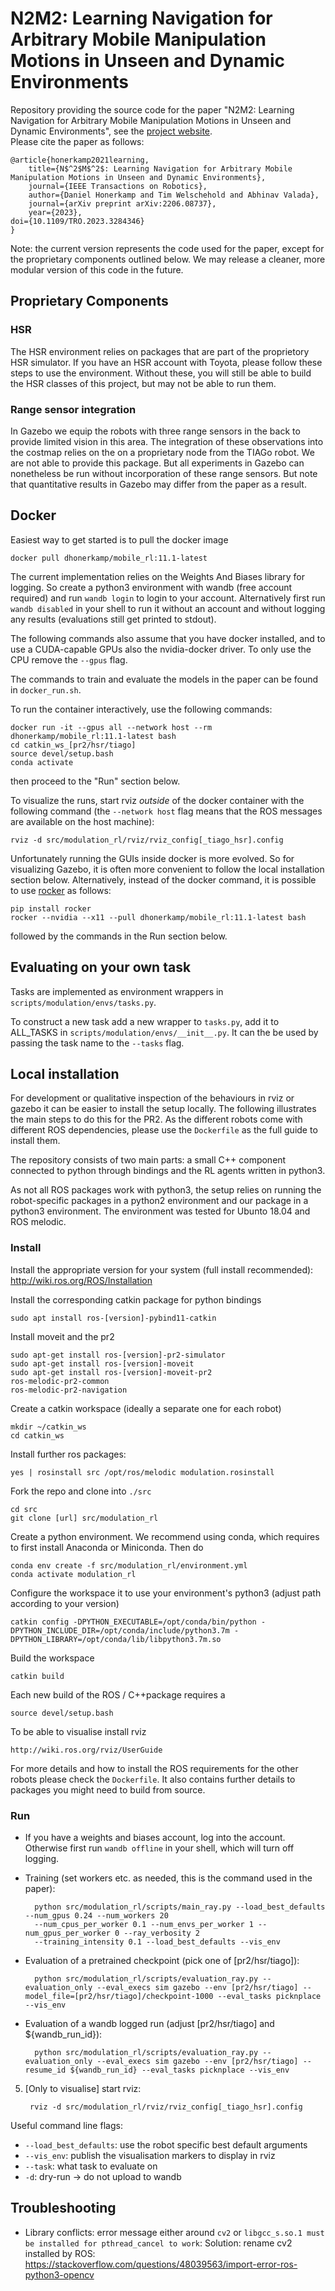 # N2M2:  Learning Navigation for Arbitrary Mobile Manipulation Motions in Unseen and Dynamic Environments

Repository providing the source code for the paper "N2M2:  Learning Navigation for Arbitrary Mobile Manipulation Motions in Unseen and Dynamic Environments", see the [project website](http://mobile-rl.cs.uni-freiburg.de/).  
Please cite the paper as follows:

    @article{honerkamp2021learning,
        title={N$^2$M$^2$: Learning Navigation for Arbitrary Mobile Manipulation Motions in Unseen and Dynamic Environments},
        journal={IEEE Transactions on Robotics}, 
        author={Daniel Honerkamp and Tim Welschehold and Abhinav Valada},
        journal={arXiv preprint arXiv:2206.08737},
        year={2023},
	doi={10.1109/TRO.2023.3284346}
    }

Note: the current version represents the code used for the paper, except for the proprietary components outlined below. We may release a cleaner, more modular version of this code in the future.

## Proprietary Components
### HSR
The HSR environment relies on packages that are part of the proprietory HSR simulator. If you have an HSR account with Toyota,
please follow these steps to use the environment. Without these, you will still be able to build the HSR classes of this project,
but may not be able to run them.

### Range sensor integration
In Gazebo we equip the robots with three range sensors in the back to provide limited vision in this area. The integration of these observations into the costmap relies on the
on a proprietary node from the TIAGo robot. We are not able to provide this package. But all experiments in Gazebo can nonetheless be run without incorporation of these range sensors.
But note that quantitative results in Gazebo may differ from the paper as a result.


## Docker
Easiest way to get started is to pull the docker image 
	
	docker pull dhonerkamp/mobile_rl:11.1-latest

The current implementation relies on the Weights And Biases library for logging.
So create a python3 environment with wandb (free account required) and run `wandb login` to login to your account.
Alternatively first run `wandb disabled` in your shell to run it without an account and without logging any results 
(evaluations still get printed to stdout).

The following commands also assume that you have docker installed, and to use a CUDA-capable GPUs also the nvidia-docker driver. To only use the CPU remove the `--gpus` flag. 

The commands to train and evaluate the models in the paper can be found in `docker_run.sh`.

To run the container interactively, use the following commands: 

    docker run -it --gpus all --network host --rm dhonerkamp/mobile_rl:11.1-latest bash
    cd catkin_ws_[pr2/hsr/tiago]
    source devel/setup.bash
    conda activate

then proceed to the "Run" section below.

To visualize the runs, start rviz _outside_ of the docker container with the following command (the `--network host` flag means that the ROS messages are available on the host machine):
```
rviz -d src/modulation_rl/rviz/rviz_config[_tiago_hsr].config
```

Unfortunately running the GUIs inside docker is more evolved. So for visualizing Gazebo, it is often more convenient to follow the local installation section below.
Alternatively, instead of the docker command, it is possible to use [rocker](https://github.com/osrf/rocker) as follows:
```
pip install rocker
rocker --nvidia --x11 --pull dhonerkamp/mobile_rl:11.1-latest bash
```
followed by the commands in the Run section below.

## Evaluating on your own task
Tasks are implemented as environment wrappers in `scripts/modulation/envs/tasks.py`.

To construct a new task add a new wrapper to `tasks.py`, add it to ALL_TASKS in `scripts/modulation/envs/__init__.py`.
It can the be used by passing the task name to the `--tasks` flag.

## Local installation
For development or qualitative inspection of the behaviours in rviz or gazebo it can be easier to install the setup locally.
The following illustrates the main steps to do this for the PR2. 
As the different robots come with different ROS dependencies, please use the `Dockerfile` as the full guide to install them.

The repository consists of two main parts: a small C++ component connected to python through bindings and the RL agents written in python3.

As not all ROS packages work with python3, the setup relies on running the robot-specific packages in a python2 environment
and our package in a python3 environment.
The environment was tested for Ubunto 18.04 and ROS melodic.

### Install
Install the appropriate version for your system (full install recommended): http://wiki.ros.org/ROS/Installation

Install the corresponding catkin package for python bindings
        
    sudo apt install ros-[version]-pybind11-catkin
        
Install moveit and the pr2
    
    sudo apt-get install ros-[version]-pr2-simulator
    sudo apt-get install ros-[version]-moveit
    sudo apt-get install ros-[version]-moveit-pr2
    ros-melodic-pr2-common
    ros-melodic-pr2-navigation
   
Create a catkin workspace (ideally a separate one for each robot)

    mkdir ~/catkin_ws
    cd catkin_ws

Install further ros packages:

    yes | rosinstall src /opt/ros/melodic modulation.rosinstall

Fork the repo and clone into `./src`
    
    cd src
    git clone [url] src/modulation_rl

Create a python environment. We recommend using conda, which requires to first install Anaconda or Miniconda. Then do

    conda env create -f src/modulation_rl/environment.yml
    conda activate modulation_rl

Configure the workspace it to use your environment's python3 (adjust path according to your version)

    catkin config -DPYTHON_EXECUTABLE=/opt/conda/bin/python -DPYTHON_INCLUDE_DIR=/opt/conda/include/python3.7m -DPYTHON_LIBRARY=/opt/conda/lib/libpython3.7m.so
    
Build the workspace
    
    catkin build
    
Each new build of the ROS / C++package requires a
    
    source devel/setup.bash
    
To be able to visualise install rviz

    http://wiki.ros.org/rviz/UserGuide
    
For more details and how to install the ROS requirements for the other robots please check the `Dockerfile`. It also contains further details to packages you might need to build from source.


### Run
- If you have a weights and biases account, log into the account. Otherwise first run `wandb offline` in your shell, which will turn off logging.

- Training (set workers etc. as needed, this is the command used in the paper):

        python src/modulation_rl/scripts/main_ray.py --load_best_defaults --num_gpus 0.24 --num_workers 20 
        --num_cpus_per_worker 0.1 --num_envs_per_worker 1 --num_gpus_per_worker 0 --ray_verbosity 2
        --training_intensity 0.1 --load_best_defaults --vis_env

- Evaluation of a pretrained checkpoint (pick one of [pr2/hsr/tiago]):

        python src/modulation_rl/scripts/evaluation_ray.py --evaluation_only --eval_execs sim gazebo --env [pr2/hsr/tiago] --model_file=[pr2/hsr/tiago]/checkpoint-1000 --eval_tasks picknplace --vis_env 

- Evaluation of a wandb logged run (adjust [pr2/hsr/tiago] and ${wandb_run_id}):

        python src/modulation_rl/scripts/evaluation_ray.py --evaluation_only --eval_execs sim gazebo --env [pr2/hsr/tiago] --resume_id ${wandb_run_id} --eval_tasks picknplace --vis_env

5. [Only to visualise] start rviz:

        rviz -d src/modulation_rl/rviz/rviz_config[_tiago_hsr].config

Useful command line flags:
- `--load_best_defaults`: use the robot specific best default arguments
- `--vis_env`: publish the visualisation markers to display in rviz
- `--task`: what task to evaluate on
- `-d`: dry-run -> do not upload to wandb

## Troubleshooting
- Library conflicts: error message either around `cv2` or `libgcc_s.so.1 must be installed for pthread_cancel to work`:
    Solution: rename cv2 installed by ROS: 
    https://stackoverflow.com/questions/48039563/import-error-ros-python3-opencv

